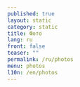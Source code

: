 ```yaml
---
published: true
layout: static
category: static
title: Фото
lang: ru
front: false
teaser: ""
permalink: /ru/photos
menu: photos
l10n: /en/photos
---
```


<div class="galleria"></div>

<script type="text/javascript" src="{{ site.baseurl }}/assets/js/libs/galleria/galleria.js"></script>
<script>
var thumbs_url = 'http://batagov.s3.amazonaws.com/photos/thumbs/',
	large_url = 'http://batagov.s3.amazonaws.com/photos/large/',
	data = [
        {
            image: large_url + '42.jpg',
            thumb: thumbs_url + '42_th.jpg',
            description: 'Фото: Евгений Пронин',
            title: ''
        },
        {
            image: large_url + '41.jpg',
            thumb: thumbs_url + '41_th.jpg',
            description: 'Фото: Лиана Даренская',
            title: ''
        },
        {
            image: large_url + '40.jpg',
            thumb: thumbs_url + '40_th.jpg',
            description: 'Фото: Лиана Даренская',
            title: ''
        },
        {
            image: large_url + '39.jpg',
            thumb: thumbs_url + '39_th.jpg',
            description: 'Фото: Ирина Полярная',
            title: ''
        },
        {
            image: large_url + '38.jpg',
            thumb: thumbs_url + '38.jpg',
            description: 'Фото: Ирина Полярная',
            title: ''
        },
        {
            image: large_url + '37.jpg',
            thumb: thumbs_url + '37.jpg',
            description: 'Фото: Ирина Полярная',
            title: ''
        },
        {
            image: large_url + '36.jpg',
            thumb: thumbs_url + '36.jpg',
            description: 'Фото: Ирина Полярная',
            title: ''
        },
        {
            image: large_url + '35.jpg',
            thumb: thumbs_url + '35.jpg',
            description: 'Фото: Ирина Полярная',
            title: ''
        },
        {
            image: large_url + '34.jpg',
            thumb: thumbs_url + '34.jpg',
            description: 'Фото: Ирина Полярная',
            title: ''
        },
        {
            image: large_url + '33.jpg',
            thumb: thumbs_url + '33.jpg',
            description: 'Фото: Ирина Полярная',
            title: ''
        },
        {
            image: large_url + '32.jpg',
            thumb: thumbs_url + '32.jpg',
            description: 'Фото: Максим Стулов',
            title: ''
        },
        {
            image: large_url + '31.jpg',
            thumb: thumbs_url + '31.jpg',
            description: 'Фото: Евгений Пронин',
            title: ''
        },
        {
            image: large_url + '30.jpg',
            thumb: thumbs_url + '30.jpg',
            description: 'Фото: Евгений Пронин',
            title: ''
        },
        {
            image: large_url + '29.jpg',
            thumb: thumbs_url + '29.jpg',
            description: 'Фото: Евгений Пронин',
            title: ''
        },
        {
            image: large_url + '28.jpg',
            thumb: thumbs_url + '28.jpg',
            description: 'Фото: Евгений Пронин',
            title: ''
        },
        {
            image: large_url + '27.jpg',
            thumb: thumbs_url + '27.jpg',
            description: 'Фото: Александр Коренков',
            title: ''
        },
        {
            image: large_url + '26.jpg',
            thumb: thumbs_url + '26.jpg',
            description: 'Фото: Александр Коренков',
            title: ''
        },
        {
            image: large_url + '25.jpg',
            thumb: thumbs_url + '25.jpg',
            description: 'Фото: Александр Коренков',
            title: ''
        },
        {
            image: large_url + '24.jpg',
            thumb: thumbs_url + '24.jpg',
            description: 'Фото: Лиана Даренская',
            title: ''
        },
        {
            image: large_url + '23.jpg',
            thumb: thumbs_url + '23.jpg',
            description: 'Фото: Лиана Даренская',
            title: ''
        },
    	{
        	image: large_url + '22.jpg',
        	thumb: thumbs_url + '22.jpg',
            title: ''
    	},
        {
        	image: large_url + '21.jpg',
        	thumb: thumbs_url + '21.jpg',
            title: '2009'
    	},
        {
        	image: large_url + '19.jpg',
        	thumb: thumbs_url + '19.jpg',
            title: ''
    	},
        {
        	image: large_url + '18.jpg',
        	thumb: thumbs_url + '18.jpg',
            title: '2005'
    	},
        {
        	image: large_url + '17.jpg',
        	thumb: thumbs_url + '17.jpg',
            title: '1991'
    	},
        {
        	image: large_url + '16.jpg',
        	thumb: thumbs_url + '16.jpg',
            title: '1991'
    	},
        {
        	image: large_url + '15.jpg',
        	thumb: thumbs_url + '15.jpg',
            title: ''
    	},
        {
        	image: large_url + '14.jpg',
        	thumb: thumbs_url + '14.jpg',
            title: ''
    	},
        {
        	image: large_url + '13.jpg',
        	thumb: thumbs_url + '13.jpg',
            title: ''
    	},
        {
        	image: large_url + '12.jpg',
        	thumb: thumbs_url + '12.jpg',
            title: ''
    	},
        {
        	image: large_url + '11.jpg',
        	thumb: thumbs_url + '11.jpg',
            title: ''
    	},
        {
        	image: large_url + '10.jpg',
        	thumb: thumbs_url + '10.jpg',
            title: ''
    	},
        {
        	image: large_url + '9.jpg',
        	thumb: thumbs_url + '9.jpg',
            title: ''
    	},
        {
        	image: large_url + '8.jpg',
        	thumb: thumbs_url + '8.jpg',
            title: ''
    	},
        {
        	image: large_url + '7.jpg',
        	thumb: thumbs_url + '7.jpg',
            title: '1990'
    	},
        {
        	image: large_url + '6.jpg',
        	thumb: thumbs_url + '6.jpg',
            title: '1990'
    	},
        {
        	image: large_url + '5.jpg',
        	thumb: thumbs_url + '5.jpg',
            title: '1989'
    	},
        {
        	image: large_url + '4.jpg',
        	thumb: thumbs_url + '4.jpg',
            title: ''
    	},
        {
        	image: large_url + '3.jpg',
        	thumb: thumbs_url + '3.jpg',
            title: ''
    	},
        {
        	image: large_url + '2.jpg',
        	thumb: thumbs_url + '2.jpg',
            title: ''
    	},
        {
        	image: large_url + '1.jpg',
        	thumb: thumbs_url + '1.jpg',
            title: ''
    	}
	];
Galleria.loadTheme('{{ site.baseurl }}/assets/js/libs/galleria/themes/batagov/galleria.batagov.min.js');
Galleria.run('.galleria', {
    dataSource: data,
    width: 600,
    height: 400,
  	wait: true
});
</script>